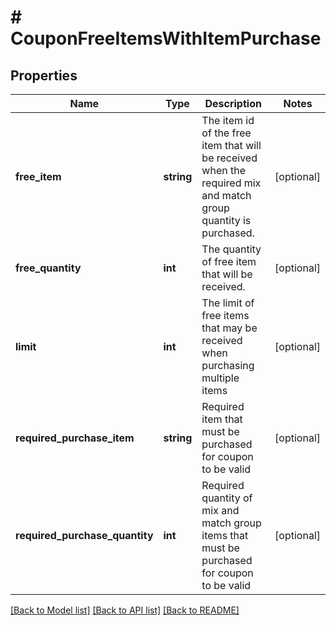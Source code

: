 # # CouponFreeItemsWithItemPurchase

## Properties

Name | Type | Description | Notes
------------ | ------------- | ------------- | -------------
**free_item** | **string** | The item id of the free item that will be received when the required mix and match group quantity is purchased. | [optional]
**free_quantity** | **int** | The quantity of free item that will be received. | [optional]
**limit** | **int** | The limit of free items that may be received when purchasing multiple items | [optional]
**required_purchase_item** | **string** | Required item that must be purchased for coupon to be valid | [optional]
**required_purchase_quantity** | **int** | Required quantity of mix and match group items that must be purchased for coupon to be valid | [optional]

[[Back to Model list]](../../README.md#models) [[Back to API list]](../../README.md#endpoints) [[Back to README]](../../README.md)
